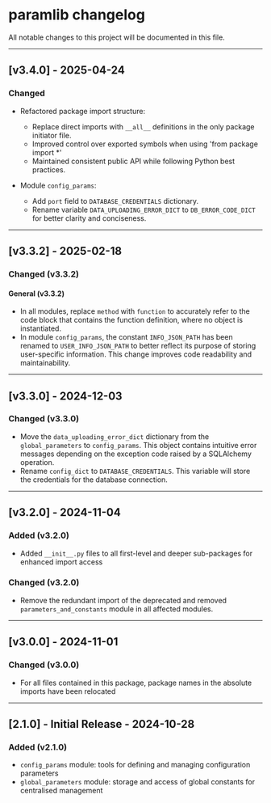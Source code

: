 # paramlib changelog

All notable changes to this project will be documented in this file.

---

## [v3.4.0] - 2025-04-24

### Changed

- Refactored package import structure:
  - Replace direct imports with `__all__` definitions in the only package initiator file.
  - Improved control over exported symbols when using 'from package import *'
  - Maintained consistent public API while following Python best practices.

- Module `config_params`:
  - Add `port` field to `DATABASE_CREDENTIALS` dictionary.
  - Rename variable `DATA_UPLOADING_ERROR_DICT` to `DB_ERROR_CODE_DICT` for better clarity and conciseness.

---

## [v3.3.2] - 2025-02-18

### Changed (v3.3.2)

#### **General** (v3.3.2)

- In all modules, replace `method` with `function` to accurately refer to the code block that contains the function definition, where no object is instantiated.
- In module `config_params`, the constant `INFO_JSON_PATH` has been renamed to `USER_INFO_JSON_PATH` to better reflect its purpose of storing user-specific information. This change improves code readability and maintainability.

---

## [v3.3.0] - 2024-12-03

### Changed (v3.3.0)

- Move the `data_uploading_error_dict` dictionary from the `global_parameters` to `config_params`. This object contains intuitive error messages depending on the exception code raised by a SQLAlchemy operation.
- Rename `config_dict` to `DATABASE_CREDENTIALS`. This variable will store the credentials for the database connection.

---

## [v3.2.0] - 2024-11-04

### Added (v3.2.0)

- Added `__init__.py` files to all first-level and deeper sub-packages for enhanced import access

### Changed (v3.2.0)

- Remove the redundant import of the deprecated and removed `parameters_and_constants` module in all affected modules.

---

## [v3.0.0] - 2024-11-01

### Changed (v3.0.0)

- For all files contained in this package, package names in the absolute imports have been relocated

---

## [2.1.0] - Initial Release - 2024-10-28

### Added (v2.1.0)

- `config_params` module: tools for defining and managing configuration parameters
- `global_parameters` module: storage and access of global constants for centralised management
